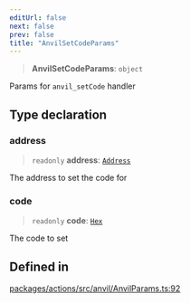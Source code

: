 ```yaml
---
editUrl: false
next: false
prev: false
title: "AnvilSetCodeParams"
---
```


> **AnvilSetCodeParams**: `object`

Params for `anvil_setCode` handler

## Type declaration

### address

> `readonly` **address**: [`Address`](/reference/tevm/actions/type-aliases/address/)

The address to set the code for

### code

> `readonly` **code**: [`Hex`](/reference/tevm/actions/type-aliases/hex/)

The code to set

## Defined in

[packages/actions/src/anvil/AnvilParams.ts:92](https://github.com/evmts/tevm-monorepo/blob/main/packages/actions/src/anvil/AnvilParams.ts#L92)
